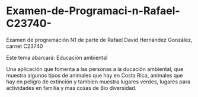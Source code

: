 # Examen-de-Programaci-n-Rafael-C23740-
Examen de programación N1 de parte de Rafael David Hernández González, carnet C23740 

Este tema abarcará: Educación ambiental

Una aplicación que fomenta a las personas a la ducación ambiental,
que muestra algunos tipos de animales que hay en Costa Rica, 
animales que hay en peligro de extinción y tambien muestra lugares
verdes, lugares para actividades en familia y mas cosas de 
Bio diversidad.

